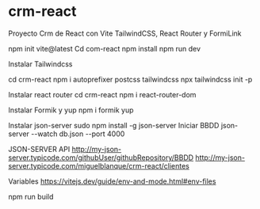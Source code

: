 # crm-react
 Proyecto Crm de React con Vite TailwindCSS, React Router y FormiLink



npm init vite@latest
Cd com-react
npm install
npm run dev


Instalar Tailwindcss

cd crm-react 
npm i autoprefixer postcss tailwindcss
npx tailwindcss init -p


Instalar react router
cd crm-react 
npm i react-router-dom


Instalar Formik y yup
npm i formik yup


Instalar json-server
sudo npm install -g json-server
Iniciar BBDD
json-server --watch db.json --port 4000

JSON-SERVER API
http://my-json-server.typicode.com/githubUser/githubRepository/BBDD
http://my-json-server.typicode.com/miguelblanque/crm-react/clientes


Variables
https://vitejs.dev/guide/env-and-mode.html#env-files


npm run build